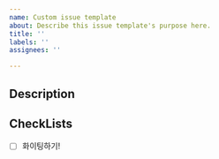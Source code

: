 ```yaml
---
name: Custom issue template
about: Describe this issue template's purpose here.
title: ''
labels: ''
assignees: ''

---
```


## Description

<!---- 해당 이슈를 만들어서 작업할 내용을 미리 기록해주세요. -->

## CheckLists

<!---- 해당 이슈를 위해서 해야할 것들을 기록후, 완료하면 체크해주세요. -->

- [ ] 화이팅하기!
